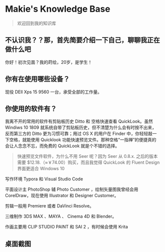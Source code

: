 # Makie's Knowledge Base

> 欢迎回到我的知识库

## 不认识我？？那，首先简要介绍一下自己，聊聊我正在做什么吧

你好！初次见面？我的莳绘，20岁，是学生！



##  你有在使用哪些设备？

现役 DEll Xps 15 9560 一台，承受全部的工作量。

## 你使用的软件有？

我离不开的常用的软件有剪贴板历史 Ditto 和 空格快速查看 QuickLook。虽然Windiws 10 1809 就系统自带了剪贴板历史，但不清楚为什么会有时按不出来，反而第三方的 Ditto 更为习惯可靠；用过 OS X 的用户在 Finder 中，你轻轻敲一下空格，就能使用 Quicklook 功能快速预览文件。那种空格“一指禅”的便捷真的会让人念念不忘，而免费的 QuickLook 就是个不错的选择。
>快速预览文件软件，为什么不用 Seer 呢？因为 Seer 从 0.8.x. 之后的版本需要 $12.18.（≈￥74.00）购买，而且我觉得 QuickLook 的 Fluent Design 界面更适合 Windows 10

写作环境 Typora 和 Visual Studio Code

平面设计主 PhotoShop 辅 Photo Customer ，绘制矢量图我曾经会用CorelDraw，现在使用 Illustrator 和 Designer Customer。

剪辑一般用 Premiere 或者 DaVinci Resolve。

三维制作 3DS MAX 、MAYA 、 Cinema 4D 和 Blender。

作画主要用 CLIP STUDIO PAINT 和 SAI 2 ，有时候会使用 Krita

## 桌面截图
